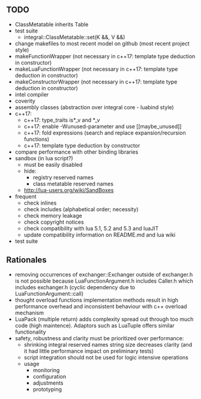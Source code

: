 ## TODO
* ClassMetatable inherits Table
* test suite
  * integral::ClassMetatable<T>::set(K &&, V &&)
* change makefiles to most recent model on github (most recent project style)
* makeFunctionWrapper (not necessary in c++17: template type deduction in constructor)
* makeLuaFunctionWrapper (not necessary in c++17: template type deduction in constructor)
* makeConstructorWrapper (not necessary in c++17: template type deduction in constructor)
* intel compiler
* coverity
* assembly classes (abstraction over integral core - luabind style)
* c++17:
  * c++17: type_traits is*_v and *_v
  * c++17: enable -Wunused-parameter and use [[maybe_unused]]
  * c++17: fold expressions (search and replace expansion/recursion functions)
  * c++17: template type deduction by constructor
* compare performance with other binding libraries
* sandbox (in lua script?)
  * must be easily disabled
  * hide:
    * registry reserved names
    * class metatable reserved names
  * http://lua-users.org/wiki/SandBoxes
* frequent
  * check inlines
  * check includes (alphabetical order; necessity)
  * check memory leakage
  * check copyright notices
  * check compatibility with lua 5.1, 5.2 and 5.3 and luaJIT
  * update compatibility information on README.md and lua wiki
* test suite

## Rationales
* removing occurrences of exchanger::Exchanger outside of exchanger.h is not possible because LuaFunctionArgument.h includes Caller.h which includes exchanger.h (cyclic dependency due to LuaFunctionArgument::call)
* thought overload functions implementation methods result in high performance overhead and inconsistent behaviour with c++ overload mechanism
* LuaPack (multiple return) adds complexity spread out through too much code (high maintence). Adaptors such as LuaTuple offers similar functionality
* safety, robustness and clarity must be prioritized over performance:
  * shrinking integral reserved names string size decreases clarity (and it had little performance impact on preliminary tests)
  * script integration should not be used for logic intensive operations
  * usage
    * monitoring
    * configuration
    * adjustments
    * prototyping
